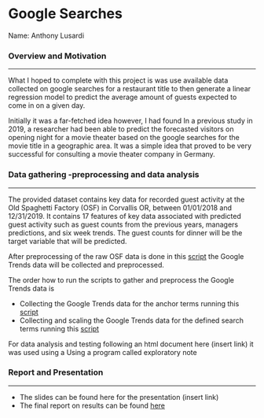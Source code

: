# Google Searches

Name: Anthony Lusardi

<!-- badges: start -->
<!-- badges: end -->

### Overview and Motivation

-------------------------------------------------------------------------------------------------

What I hoped to complete with this project is was use available data collected on google searches for a restaurant title to then generate a linear regression model to predict the average amount of guests expected to come in on a given day.

Initially it was a far-fetched idea however, I had found In a previous study in 2019, a researcher had been able to predict the forecasted visitors on opening night for a movie theater based on the google searches for the movie title in a geographic area. It was a simple idea that proved to be very successful for consulting a movie theater company in Germany.


### Data gathering -preprocessing and data analysis

-------------------------------------------------------------------------------------------------

The provided dataset contains key data for recorded guest activity at the Old Spaghetti Factory (OSF) in Corvallis OR, between 01/01/2018 and 12/31/2019. It contains 17 features of key data associated with predicted guest activity such as guest counts from the previous years, managers predictions, and six week trends. The guest counts for dinner will be the target variable that will be predicted.


After preprocessing of the raw OSF data is done in this [script](https://github.com/ST541-Fall2020/statistical-lusardi-project-google-searches/blob/master/preprocessing/preprocess_OSF_data.R) the Google Trends data will be collected and preprocessed. 

The order how to run the scripts to gather and preprocess the Google Trends data is

* Collecting the Google Trends data for the anchor terms running this [script](https://github.com/ST541-Fall2020/statistical-lusardi-project-google-searches/blob/master/preprocessing/collect_gt_data_anchors.R)
* Collecting and scaling the Google Trends data for the defined search terms running this [script](https://github.com/ST541-Fall2020/statistical-lusardi-project-google-searches/blob/master/preprocessing/collect_gt_data_search_terms.R)

For data analysis and testing following an html document here (insert link) it was used using a Using a program called exploratory note 

### Report and Presentation

-------------------------------------------------------------------------------------------------
* The slides can be found here for the presentation (insert link)
* The final report on results can be found [here](https://github.com/ST541-Fall2020/statistical-lusardi-project-google-searches/blob/master/reports/Report_final.pdf) 


